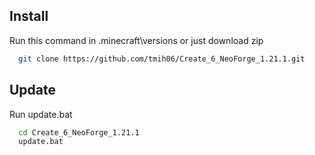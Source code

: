 ## Install

Run this command in .minecraft\versions or just download zip

```bash
  git clone https://github.com/tmih06/Create_6_NeoForge_1.21.1.git
```

## Update

Run update.bat

```bash
  cd Create_6_NeoForge_1.21.1
  update.bat
```

